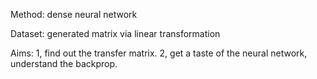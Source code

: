 Method: dense neural network

Dataset: generated matrix via linear transformation

Aims: 
1, find out the transfer matrix.
2, get a taste of the neural network, understand the backprop.